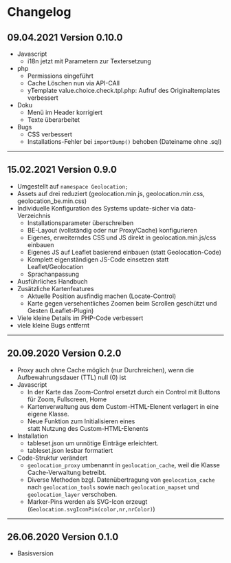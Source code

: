 # Changelog

## **09.04.2021 Version 0.10.0**

- Javascript
    - i18n jetzt mit Parametern zur Textersetzung
- php
    - Permissions eingeführt
    - Cache Löschen nun via API-CAll
    - yTemplate value.choice.check.tpl.php: Aufruf des Originaltemplates verbessert
- Doku
    - Menü im Header korrigiert
    - Texte überarbeitet
- Bugs
    - CSS verbessert
    - Installations-Fehler bei `importDump()` behoben (Dateiname ohne .sql)

___


## **15.02.2021 Version 0.9.0**

- Umgestellt auf `namespace Geolocation;`
- Assets auf drei reduziert (geolocation.min.js, geolocation.min.css, geolocation_be.min.css)
- Individuelle Konfiguration des Systems update-sicher via data-Verzeichnis
    - Installationsparameter überschreiben
    - BE-Layout (vollständig oder nur Proxy/Cache) konfigurieren
    - Eigenes, erweiterndes CSS und JS direkt in geolocation.min.js/css einbauen
    - Eigenes JS auf Leaflet basierend einbauen (statt Geolocation-Code)
    - Komplett eigenständigen JS-Code einsetzen statt Leaflet/Geolocation
    - Sprachanpassung
- Ausführliches Handbuch
- Zusätzliche Kartenfeatures
    - Aktuelle Position ausfindig machen (Locate-Control)
    - Karte gegen versehentliches Zoomen beim Scrollen geschützt und Gesten (Leaflet-Plugin)
- Viele kleine Details im PHP-Code verbessert
- viele kleine Bugs entfernt

___


## **20.09.2020 Version 0.2.0**

- Proxy auch ohne Cache möglich (nur Durchreichen), wenn die Aufbewahrungsdauer (TTL) null (0) ist
- Javascript
    - In der Karte das Zoom-Control ersetzt durch ein Control mit Buttons für Zoom, Fullscreen, Home
    - Kartenverwaltung aus dem Custom-HTML-Elenent <rex-map> verlagert in eine eigene Klasse.
    - Neue Funktion zum Initialisieren eines <div> statt Nutzung des Custom-HTML-Elenents
- Installation
    - tableset.json um unnötige Einträge erleichtert.
    - tableset.json lesbar formatiert
- Code-Struktur verändert
    - `geolocation_proxy` umbenannt in `geolocation_cache`, weil die Klasse Cache-Verwaltung betreibt.
    - Diverse Methoden bzgl. Datenübertragung von `geolocation_cache` nach `geolocation_tools` sowie
      nach `geolocation_mapset` und `geolocation_layer` verschoben.
    - Marker-Pins werden als SVG-Icon erzeugt (`Geolocation.svgIconPin(color,nr,nrColor)`)

___


## **26.06.2020 Version 0.1.0**

- Basisversion
